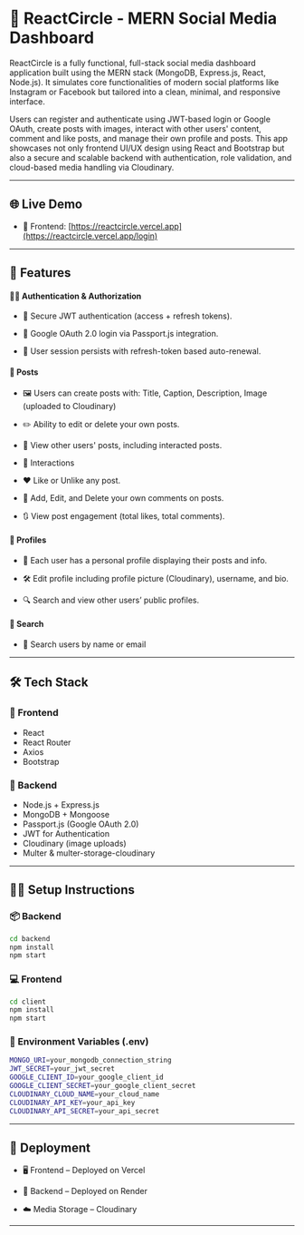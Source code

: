 # 🚀 ReactCircle - MERN Social Media Dashboard

ReactCircle is a fully functional, full-stack social media dashboard application built using the MERN stack (MongoDB, Express.js, React, Node.js). It simulates core functionalities of modern social platforms like Instagram or Facebook but tailored into a clean, minimal, and responsive interface.

Users can register and authenticate using JWT-based login or Google OAuth, create posts with images, interact with other users' content, comment and like posts, and manage their own profile and posts. This app showcases not only frontend UI/UX design using React and Bootstrap but also a secure and scalable backend with authentication, role validation, and cloud-based media handling via Cloudinary.

---

## 🌐 Live Demo

- 🔗 Frontend: [https://reactcircle.vercel.app](https://reactcircle.vercel.app/login)

---

## 📌 Features

#### 🧑‍🎓 Authentication & Authorization
- 🔐 Secure JWT authentication (access + refresh tokens).

- 🔑 Google OAuth 2.0 login via Passport.js integration.

- 🧠 User session persists with refresh-token based auto-renewal.

#### 📝 Posts
- 🖼️ Users can create posts with: Title, Caption, Description, Image (uploaded to Cloudinary)

- ✏️ Ability to edit or delete your own posts.

- 🔎 View other users' posts, including interacted posts.

- 💬 Interactions

- ❤️ Like or Unlike any post.

- 💭 Add, Edit, and Delete your own comments on posts.

- 🔃 View post engagement (total likes, total comments).

#### 👤 Profiles
- 🧾 Each user has a personal profile displaying their posts and info.

- 🛠️ Edit profile including profile picture (Cloudinary), username, and bio.

- 🔍 Search and view other users’ public profiles.

#### 🔎 Search

- 🔎 Search users by name or email

---

## 🛠️ Tech Stack

### 🧩 Frontend

- React
- React Router
- Axios
- Bootstrap

### 🧩 Backend

- Node.js + Express.js
- MongoDB + Mongoose
- Passport.js (Google OAuth 2.0)
- JWT for Authentication
- Cloudinary (image uploads)
- Multer & multer-storage-cloudinary

---

## 🧑‍💻 Setup Instructions

### 📦 Backend

```bash
cd backend
npm install
npm start
```

### 💻 Frontend

```bash
cd client
npm install
npm start
```

### 🔐 Environment Variables (.env)

```bash
MONGO_URI=your_mongodb_connection_string
JWT_SECRET=your_jwt_secret
GOOGLE_CLIENT_ID=your_google_client_id
GOOGLE_CLIENT_SECRET=your_google_client_secret
CLOUDINARY_CLOUD_NAME=your_cloud_name
CLOUDINARY_API_KEY=your_api_key
CLOUDINARY_API_SECRET=your_api_secret
```
---
## 🚀 Deployment
- 🖥️ Frontend – Deployed on Vercel

- 🧠 Backend – Deployed on Render

- ☁️ Media Storage – Cloudinary
---

